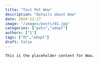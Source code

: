 ```yaml
---
title: "Test Pet Wow"
description: "Details about Wow"
date: 2024-12-27
image: "/images/posts/01.jpg"
categories: ["pets","adopt"]
authors: ["1"]
tags: ["的","adopt"]
draft: false
---
```

    This is the placeholder content for Wow.